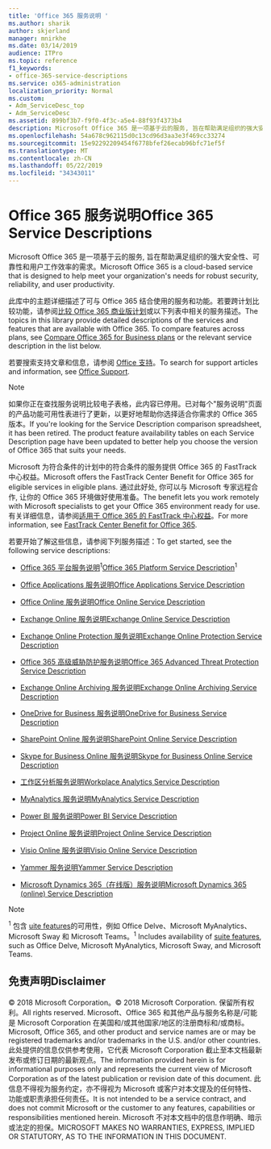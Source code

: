 ```yaml
---
title: 'Office 365 服务说明 '
ms.author: sharik
author: skjerland
manager: mnirkhe
ms.date: 03/14/2019
audience: ITPro
ms.topic: reference
f1_keywords:
- office-365-service-descriptions
ms.service: o365-administration
localization_priority: Normal
ms.custom:
- Adm_ServiceDesc_top
- Adm_ServiceDesc
ms.assetid: 899bf3b7-f9f0-4f3c-a5e4-88f93f4373b4
description: Microsoft Office 365 是一项基于云的服务, 旨在帮助满足组织的强大安全性、可靠性和用户工作效率的需求。
ms.openlocfilehash: 54a678c962115d0c13cd96d3aa3e3f469cc33274
ms.sourcegitcommit: 15e92292209454f6778bfef26ecab96bfc71ef5f
ms.translationtype: MT
ms.contentlocale: zh-CN
ms.lasthandoff: 05/22/2019
ms.locfileid: "34343011"
---
```

# <a name="office-365-service-descriptions"></a><span data-ttu-id="edc1c-103">Office 365 服务说明</span><span class="sxs-lookup"><span data-stu-id="edc1c-103">Office 365 Service Descriptions</span></span> 

<span data-ttu-id="edc1c-104">Microsoft Office 365 是一项基于云的服务, 旨在帮助满足组织的强大安全性、可靠性和用户工作效率的需求。</span><span class="sxs-lookup"><span data-stu-id="edc1c-104">Microsoft Office 365 is a cloud-based service that is designed to help meet your organization's needs for robust security, reliability, and user productivity.</span></span> 
  
<span data-ttu-id="edc1c-p101">此库中的主题详细描述了可与 Office 365 结合使用的服务和功能。若要跨计划比较功能，请参阅[比较 Office 365 商业版计划](http://go.microsoft.com/fwlink/?LinkID=799177&amp;clcid=0x409)或以下列表中相关的服务描述。</span><span class="sxs-lookup"><span data-stu-id="edc1c-p101">The topics in this library provide detailed descriptions of the services and features that are available with Office 365. To compare features across plans, see [Compare Office 365 for Business plans](http://go.microsoft.com/fwlink/?LinkID=799177&amp;clcid=0x409) or the relevant service description in the list below.</span></span> 
  
<span data-ttu-id="edc1c-107">若要搜索支持文章和信息，请参阅 [Office 支持](https://support.office.com/)。</span><span class="sxs-lookup"><span data-stu-id="edc1c-107">To search for support articles and information, see [Office Support](https://support.office.com/).</span></span>
  
> [!NOTE]
> <span data-ttu-id="edc1c-p102">如果你正在查找服务说明比较电子表格，此内容已停用。已对每个"服务说明"页面的产品功能可用性表进行了更新，以更好地帮助你选择适合你需求的 Office 365 版本。</span><span class="sxs-lookup"><span data-stu-id="edc1c-p102">If you're looking for the Service Description comparison spreadsheet, it has been retired. The product feature availability tables on each Service Description page have been updated to better help you choose the version of Office 365 that suits your needs.</span></span> 
  
<span data-ttu-id="edc1c-110">Microsoft 为符合条件的计划中的符合条件的服务提供 Office 365 的 FastTrack 中心权益。</span><span class="sxs-lookup"><span data-stu-id="edc1c-110">Microsoft offers the FastTrack Center Benefit for Office 365 for eligible services in eligible plans.</span></span> <span data-ttu-id="edc1c-111">通过此好处, 你可以与 Microsoft 专家远程合作, 让你的 Office 365 环境做好使用准备。</span><span class="sxs-lookup"><span data-stu-id="edc1c-111">The benefit lets you work remotely with Microsoft specialists to get your Office 365 environment ready for use.</span></span> <span data-ttu-id="edc1c-112">有关详细信息，请参阅[适用于 Office 365 的 FastTrack 中心权益](https://docs.microsoft.com/fasttrack/O365-fasttrack-benefit-for-office-365)。</span><span class="sxs-lookup"><span data-stu-id="edc1c-112">For more information, see [FastTrack Center Benefit for Office 365](https://docs.microsoft.com/fasttrack/O365-fasttrack-benefit-for-office-365).</span></span>
  
<span data-ttu-id="edc1c-113">若要开始了解这些信息，请参阅下列服务描述：</span><span class="sxs-lookup"><span data-stu-id="edc1c-113">To get started, see the following service descriptions:</span></span>
  
- <span data-ttu-id="edc1c-114">[Office 365 平台服务说明](office-365-platform-service-description/office-365-platform-service-description.md)<sup>1</sup></span><span class="sxs-lookup"><span data-stu-id="edc1c-114">[Office 365 Platform Service Description](office-365-platform-service-description/office-365-platform-service-description.md)<sup>1</sup></span></span>
    
- [<span data-ttu-id="edc1c-115">Office Applications 服务说明</span><span class="sxs-lookup"><span data-stu-id="edc1c-115">Office Applications Service Description</span></span>](office-applications-service-description/office-applications-service-description.md)
    
- [<span data-ttu-id="edc1c-116">Office Online 服务说明</span><span class="sxs-lookup"><span data-stu-id="edc1c-116">Office Online Service Description</span></span>](office-online-service-description/office-online-service-description.md)
    
- [<span data-ttu-id="edc1c-117">Exchange Online 服务说明</span><span class="sxs-lookup"><span data-stu-id="edc1c-117">Exchange Online Service Description</span></span>](exchange-online-service-description/exchange-online-service-description.md)
    
- [<span data-ttu-id="edc1c-118">Exchange Online Protection 服务说明</span><span class="sxs-lookup"><span data-stu-id="edc1c-118">Exchange Online Protection Service Description</span></span>](exchange-online-protection-service-description/exchange-online-protection-service-description.md)
    
- [<span data-ttu-id="edc1c-119">Office 365 高级威胁防护服务说明</span><span class="sxs-lookup"><span data-stu-id="edc1c-119">Office 365 Advanced Threat Protection Service Description</span></span>](office-365-advanced-threat-protection-service-description.md)
    
- [<span data-ttu-id="edc1c-120">Exchange Online Archiving 服务说明</span><span class="sxs-lookup"><span data-stu-id="edc1c-120">Exchange Online Archiving Service Description</span></span>](exchange-online-archiving-service-description/exchange-online-archiving-service-description.md)
    
- [<span data-ttu-id="edc1c-121">OneDrive for Business 服务说明</span><span class="sxs-lookup"><span data-stu-id="edc1c-121">OneDrive for Business Service Description</span></span>](onedrive-for-business-service-description.md)
    
- [<span data-ttu-id="edc1c-122">SharePoint Online 服务说明</span><span class="sxs-lookup"><span data-stu-id="edc1c-122">SharePoint Online Service Description</span></span>](sharepoint-online-service-description/sharepoint-online-service-description.md)
    
- [<span data-ttu-id="edc1c-123">Skype for Business Online 服务说明</span><span class="sxs-lookup"><span data-stu-id="edc1c-123">Skype for Business Online Service Description</span></span>](skype-for-business-online-service-description/skype-for-business-online-service-description.md)
    
- [<span data-ttu-id="edc1c-124">工作区分析服务说明</span><span class="sxs-lookup"><span data-stu-id="edc1c-124">Workplace Analytics Service Description</span></span>](workplace-analytics-service-description.md)

- [<span data-ttu-id="edc1c-125">MyAnalytics 服务说明</span><span class="sxs-lookup"><span data-stu-id="edc1c-125">MyAnalytics Service Description</span></span>](mya-service-description.md)
    
- [<span data-ttu-id="edc1c-126">Power BI 服务说明</span><span class="sxs-lookup"><span data-stu-id="edc1c-126">Power BI Service Description</span></span>](power-bi-service-description.md)
    
- [<span data-ttu-id="edc1c-127">Project Online 服务说明</span><span class="sxs-lookup"><span data-stu-id="edc1c-127">Project Online Service Description</span></span>](project-online-service-description/project-online-service-description.md)
    
- [<span data-ttu-id="edc1c-128">Visio Online 服务说明</span><span class="sxs-lookup"><span data-stu-id="edc1c-128">Visio Online Service Description</span></span>](visio-online-service-description/visio-online-service-description.md)
    
- [<span data-ttu-id="edc1c-129">Yammer 服务说明</span><span class="sxs-lookup"><span data-stu-id="edc1c-129">Yammer Service Description</span></span>](yammer-service-description/yammer-service-description.md)
    
- [<span data-ttu-id="edc1c-130">Microsoft Dynamics 365（在线版）服务说明</span><span class="sxs-lookup"><span data-stu-id="edc1c-130">Microsoft Dynamics 365 (online) Service Description</span></span>](microsoft-dynamics-365-online-service-description.md)
    
> [!NOTE]
> <span data-ttu-id="edc1c-131"><sup>1</sup> 包含 [uite features](https://technet.microsoft.com/EN-US/library/office-365-suite-features.aspx)的可用性，例如 Office Delve、Microsoft MyAnalytics、Microsoft Sway 和 Microsoft Teams。</span><span class="sxs-lookup"><span data-stu-id="edc1c-131"><sup>1</sup> Includes availability of [suite features](https://technet.microsoft.com/EN-US/library/office-365-suite-features.aspx), such as Office Delve, Microsoft MyAnalytics, Microsoft Sway, and Microsoft Teams.</span></span> 
  
## <a name="disclaimer"></a><span data-ttu-id="edc1c-132">免责声明</span><span class="sxs-lookup"><span data-stu-id="edc1c-132">Disclaimer</span></span>

<span data-ttu-id="edc1c-133">© 2018 Microsoft Corporation。</span><span class="sxs-lookup"><span data-stu-id="edc1c-133">© 2018 Microsoft Corporation.</span></span> <span data-ttu-id="edc1c-134">保留所有权利。</span><span class="sxs-lookup"><span data-stu-id="edc1c-134">All rights reserved.</span></span> <span data-ttu-id="edc1c-135">Microsoft、Office 365 和其他产品与服务名称是/可能是 Microsoft Corporation 在美国和/或其他国家/地区的注册商标和/或商标。</span><span class="sxs-lookup"><span data-stu-id="edc1c-135">Microsoft, Office 365, and other product and service names are or may be registered trademarks and/or trademarks in the U.S. and/or other countries.</span></span> <span data-ttu-id="edc1c-136">此处提供的信息仅供参考使用，它代表 Microsoft Corporation 截止至本文档最新发布或修订日期的最新观点。</span><span class="sxs-lookup"><span data-stu-id="edc1c-136">The information provided herein is for informational purposes only and represents the current view of Microsoft Corporation as of the latest publication or revision date of this document.</span></span> <span data-ttu-id="edc1c-137">此信息不得视为服务约定，亦不得视为 Microsoft 或客户对本文提及的任何特性、功能或职责承担任何责任。</span><span class="sxs-lookup"><span data-stu-id="edc1c-137">It is not intended to be a service contract, and does not commit Microsoft or the customer to any features, capabilities or responsibilities mentioned herein.</span></span> <span data-ttu-id="edc1c-138">Microsoft 不对本文档中的信息作明确、暗示或法定的担保。</span><span class="sxs-lookup"><span data-stu-id="edc1c-138">MICROSOFT MAKES NO WARRANTIES, EXPRESS, IMPLIED OR STATUTORY, AS TO THE INFORMATION IN THIS DOCUMENT.</span></span> 
  
